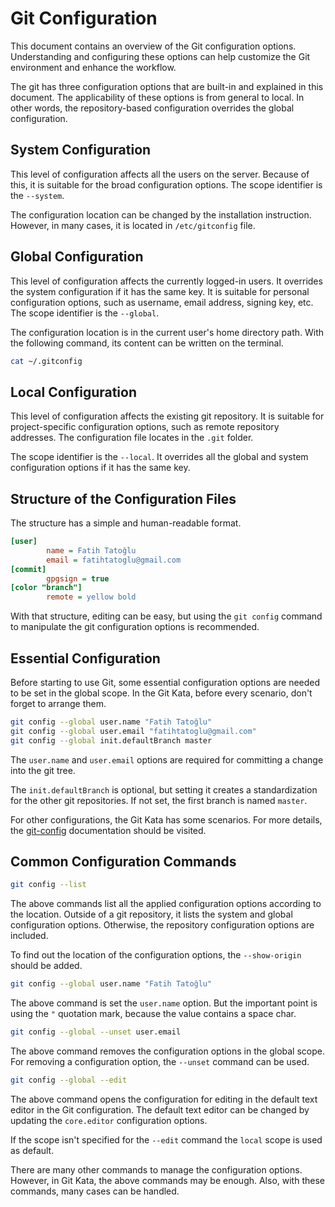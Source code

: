 # Git Configuration

This document contains an overview of the Git configuration options. Understanding and configuring these options can help customize the Git environment and enhance the workflow.

The git has three configuration options that are built-in and explained in this document. The applicability of these options is from general to local. In other words, the repository-based configuration overrides the global configuration.

## System Configuration

This level of configuration affects all the users on the server. Because of this, it is suitable for the broad configuration options. The scope identifier is the `--system`.

The configuration location can be changed by the installation instruction. However, in many cases, it is located in `/etc/gitconfig` file.

## Global Configuration

This level of configuration affects the currently logged-in users. It overrides the system configuration if it has the same key. It is suitable for personal configuration options, such as username, email address, signing key, etc. The scope identifier is the `--global`.

The configuration location is in the current user's home directory path. With the following command, its content can be written on the terminal.

```bash
cat ~/.gitconfig
```

## Local Configuration

This level of configuration affects the existing git repository. It is suitable for project-specific configuration options, such as remote repository addresses. The configuration file locates in the `.git` folder.

The scope identifier is the `--local`. It overrides all the global and system configuration options if it has the same key.

## Structure of the Configuration Files

The structure has a simple and human-readable format.

```ini
[user]
        name = Fatih Tatoğlu
        email = fatihtatoglu@gmail.com
[commit]
        gpgsign = true
[color "branch"]
        remote = yellow bold
```

With that structure, editing can be easy, but using the `git config` command to manipulate the git configuration options is recommended.

## Essential Configuration

Before starting to use Git, some essential configuration options are needed to be set in the global scope. In the Git Kata, before every scenario, don't forget to arrange them.

```bash
git config --global user.name "Fatih Tatoğlu"
git config --global user.email "fatihtatoglu@gmail.com"
git config --global init.defaultBranch master
```

The `user.name` and `user.email` options are required for committing a change into the git tree.

The `init.defaultBranch` is optional, but setting it creates a standardization for the other git repositories. If not set, the first branch is named `master`.

For other configurations, the Git Kata has some scenarios. For more details, the [git-config](https://git-scm.com/docs/git-config) documentation should be visited.

## Common Configuration Commands

```bash
git config --list
```

The above commands list all the applied configuration options according to the location. Outside of a git repository, it lists the system and global configuration options. Otherwise, the repository configuration options are included.

To find out the location of the configuration options, the `--show-origin` should be added.

```bash
git config --global user.name "Fatih Tatoğlu"
```

The above command is set the `user.name` option. But the important point is using the `"` quotation mark, because the value contains a space char.

```bash
git config --global --unset user.email
```

The above command removes the configuration options in the global scope. For removing a configuration option, the `--unset` command can be used.

```bash
git config --global --edit
```

The above command opens the configuration for editing in the default text editor in the Git configuration. The default text editor can be changed by updating the `core.editor` configuration options.

If the scope isn't specified for the `--edit` command the `local` scope is used as default.

There are many other commands to manage the configuration options. However, in Git Kata, the above commands may be enough. Also, with these commands, many cases can be handled.
